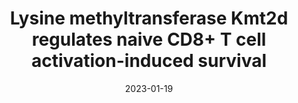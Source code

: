 ---
title: "Lysine methyltransferase Kmt2d regulates naive CD8+ T cell activation-induced survival"
collection: publications
permalink: /publication/paper_6
date: 2023-01-19
venue: 'Frontiers in Immunology'
slidesurl: #
paperurl: 'https://www.frontiersin.org/journals/immunology/articles/10.3389/fimmu.2022.1095140/full'
citation: 'Jaekwan Kim; <b> Thomas Nguyen<\b>; Jeffrey Cifello; Rahell Ahmad; Yongqing Zhang; Qian Yang; Ji-Eun Lee; Xiang Li; Yan Kai; Supriyo De; Weiqun Peng; Kai Ge; Nan-ping Weng'
---